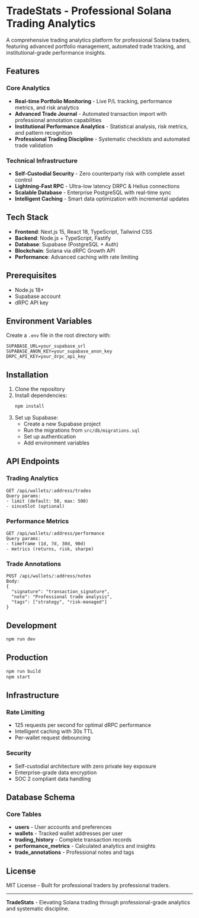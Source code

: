 # TradeStats - Professional Solana Trading Analytics

A comprehensive trading analytics platform for professional Solana traders, featuring advanced portfolio management, automated trade tracking, and institutional-grade performance insights.

## Features

### Core Analytics
- **Real-time Portfolio Monitoring** - Live P/L tracking, performance metrics, and risk analytics
- **Advanced Trade Journal** - Automated transaction import with professional annotation capabilities  
- **Institutional Performance Analytics** - Statistical analysis, risk metrics, and pattern recognition
- **Professional Trading Discipline** - Systematic checklists and automated trade validation

### Technical Infrastructure
- **Self-Custodial Security** - Zero counterparty risk with complete asset control
- **Lightning-Fast RPC** - Ultra-low latency DRPC & Helius connections
- **Scalable Database** - Enterprise PostgreSQL with real-time sync
- **Intelligent Caching** - Smart data optimization with incremental updates

## Tech Stack

- **Frontend**: Next.js 15, React 18, TypeScript, Tailwind CSS
- **Backend**: Node.js + TypeScript, Fastify
- **Database**: Supabase (PostgreSQL + Auth)
- **Blockchain**: Solana via dRPC Growth API
- **Performance**: Advanced caching with rate limiting

## Prerequisites

- Node.js 18+
- Supabase account
- dRPC API key

## Environment Variables

Create a `.env` file in the root directory with:

```env
SUPABASE_URL=your_supabase_url
SUPABASE_ANON_KEY=your_supabase_anon_key
DRPC_API_KEY=your_drpc_api_key
```

## Installation

1. Clone the repository
2. Install dependencies:
   ```bash
   npm install
   ```
3. Set up Supabase:
   - Create a new Supabase project
   - Run the migrations from `src/db/migrations.sql`
   - Set up authentication
   - Add environment variables

## API Endpoints

### Trading Analytics

```
GET /api/wallets/:address/trades
Query params:
- limit (default: 50, max: 500)
- sinceSlot (optional)
```

### Performance Metrics

```
GET /api/wallets/:address/performance
Query params:
- timeframe (1d, 7d, 30d, 90d)
- metrics (returns, risk, sharpe)
```

### Trade Annotations

```
POST /api/wallets/:address/notes
Body:
{
  "signature": "transaction_signature",
  "note": "Professional trade analysis",
  "tags": ["strategy", "risk-managed"]
}
```

## Development

```bash
npm run dev
```

## Production

```bash
npm run build
npm start
```

## Infrastructure

### Rate Limiting
- 125 requests per second for optimal dRPC performance
- Intelligent caching with 30s TTL
- Per-wallet request debouncing

### Security
- Self-custodial architecture with zero private key exposure
- Enterprise-grade data encryption
- SOC 2 compliant data handling

## Database Schema

### Core Tables
- **users** - User accounts and preferences
- **wallets** - Tracked wallet addresses per user
- **trading_history** - Complete transaction records
- **performance_metrics** - Calculated analytics and insights
- **trade_annotations** - Professional notes and tags

## License

MIT License - Built for professional traders by professional traders.

---

**TradeStats** - Elevating Solana trading through professional-grade analytics and systematic discipline.
